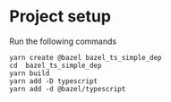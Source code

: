 # Project setup
Run the following commands
```
yarn create @bazel bazel_ts_simple_dep
cd  bazel_ts_simple_dep
yarn build
yarn add -D typescript
yarn add -d @bazel/typescript
```

